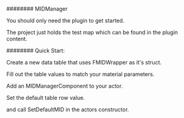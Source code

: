 ######## MIDManager

You should only need the plugin to get started.

The project just holds the test map which can be found in the plugin content.

######## Quick Start:

Create a new data table that uses FMIDWrapper as it's struct.

Fill out the table values to match your material parameters.

Add an MIDManagerComponent to your actor.

Set the default table row value.

and call SetDefaultMID in the actors constructor.
  
